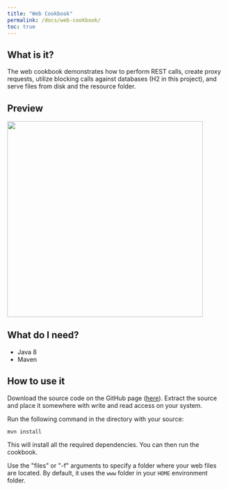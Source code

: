 ```yaml
---
title: "Web Cookbook"
permalink: /docs/web-cookbook/
toc: true
---
```

## What is it?
The web cookbook demonstrates how to perform REST calls, create proxy requests, utilize blocking calls against databases (H2 in this project), and
serve files from disk and the resource folder.

## Preview
<img style="width:450px;" src="/Pronghorn/assets/images/webcookbook.jpeg" />

## What do I need?
* Java 8
* Maven

## How to use it
Download the source code on the GitHub page ([here](https://github.com/oci-pronghorn/WebCookbook/)).
Extract the source and place it somewhere with write and read access on your system.

Run the following command in the directory with your source:
```
mvn install
```

This will install all the required dependencies.
You can then run the cookbook.

Use the "files" or "-f" arguments to specify a folder where your web files are located.
By default, it uses the `www` folder in your `HOME` environment folder.